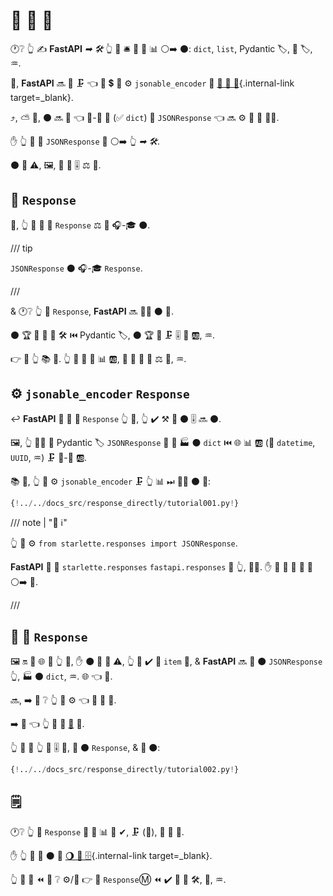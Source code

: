 # 📨 📨 🔗

🕐❔ 👆 ✍ **FastAPI** *➡ 🛠️* 👆 💪 🛎 📨 🙆 📊 ⚪️➡️ ⚫️: `dict`, `list`, Pydantic 🏷, 💽 🏷, ♒️.

🔢, **FastAPI** 🔜 🔁 🗜 👈 📨 💲 🎻 ⚙️ `jsonable_encoder` 🔬 [🎻 🔗 🔢](../tutorial/encoder.md){.internal-link target=_blank}.

⤴️, ⛅ 🎑, ⚫️ 🔜 🚮 👈 🎻-🔗 💽 (✅ `dict`) 🔘 `JSONResponse` 👈 🔜 ⚙️ 📨 📨 👩‍💻.

✋️ 👆 💪 📨 `JSONResponse` 🔗 ⚪️➡️ 👆 *➡ 🛠️*.

⚫️ 💪 ⚠, 🖼, 📨 🛃 🎚 ⚖️ 🍪.

## 📨 `Response`

👐, 👆 💪 📨 🙆 `Response` ⚖️ 🙆 🎧-🎓 ⚫️.

/// tip

`JSONResponse` ⚫️ 🎧-🎓 `Response`.

///

&amp; 🕐❔ 👆 📨 `Response`, **FastAPI** 🔜 🚶‍♀️ ⚫️ 🔗.

⚫️ 🏆 🚫 🙆 💽 🛠️ ⏮️ Pydantic 🏷, ⚫️ 🏆 🚫 🗜 🎚 🙆 🆎, ♒️.

👉 🤝 👆 📚 💪. 👆 💪 📨 🙆 📊 🆎, 🔐 🙆 💽 📄 ⚖️ 🔬, ♒️.

## ⚙️ `jsonable_encoder` `Response`

↩️ **FastAPI** 🚫 🙆 🔀 `Response` 👆 📨, 👆 ✔️ ⚒ 💭 ⚫️ 🎚 🔜 ⚫️.

🖼, 👆 🚫🔜 🚮 Pydantic 🏷 `JSONResponse` 🍵 🥇 🏭 ⚫️ `dict` ⏮️ 🌐 📊 🆎 (💖 `datetime`, `UUID`, ♒️) 🗜 🎻-🔗 🆎.

📚 💼, 👆 💪 ⚙️ `jsonable_encoder` 🗜 👆 📊 ⏭ 🚶‍♀️ ⚫️ 📨:

```Python hl_lines="6-7  21-22"
{!../../docs_src/response_directly/tutorial001.py!}
```

/// note | "📡 ℹ"

👆 💪 ⚙️ `from starlette.responses import JSONResponse`.

**FastAPI** 🚚 🎏 `starlette.responses` `fastapi.responses` 🏪 👆, 👩‍💻. ✋️ 🌅 💪 📨 👟 🔗 ⚪️➡️ 💃.

///

## 🛬 🛃 `Response`

🖼 🔛 🎦 🌐 🍕 👆 💪, ✋️ ⚫️ 🚫 📶 ⚠, 👆 💪 ✔️ 📨 `item` 🔗, &amp; **FastAPI** 🔜 🚮 ⚫️ `JSONResponse` 👆, 🏭 ⚫️ `dict`, ♒️. 🌐 👈 🔢.

🔜, ➡️ 👀 ❔ 👆 💪 ⚙️ 👈 📨 🛃 📨.

➡️ 💬 👈 👆 💚 📨 <a href="https://en.wikipedia.org/wiki/XML" class="external-link" target="_blank">📂</a> 📨.

👆 💪 🚮 👆 📂 🎚 🎻, 🚮 ⚫️ `Response`, &amp; 📨 ⚫️:

```Python hl_lines="1  18"
{!../../docs_src/response_directly/tutorial002.py!}
```

## 🗒

🕐❔ 👆 📨 `Response` 🔗 🚮 📊 🚫 ✔, 🗜 (🎻), 🚫 📄 🔁.

✋️ 👆 💪 📄 ⚫️ 🔬 [🌖 📨 🗄](additional-responses.md){.internal-link target=_blank}.

👆 💪 👀 ⏪ 📄 ❔ ⚙️/📣 👉 🛃 `Response`Ⓜ ⏪ ✔️ 🏧 💽 🛠️, 🧾, ♒️.
